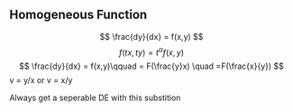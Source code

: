 ## Homogeneous Function
$$ \frac{dy}{dx} = f(x,y) $$
$$ f(tx, ty) = t^\alpha f(x,y) $$
$$ \frac{dy}{dx} = f(x,y)\qquad = F(\frac{y}x) \quad =F(\frac{x}{y}) $$
v = y/x or v = x/y

Always get a seperable DE with this substition

